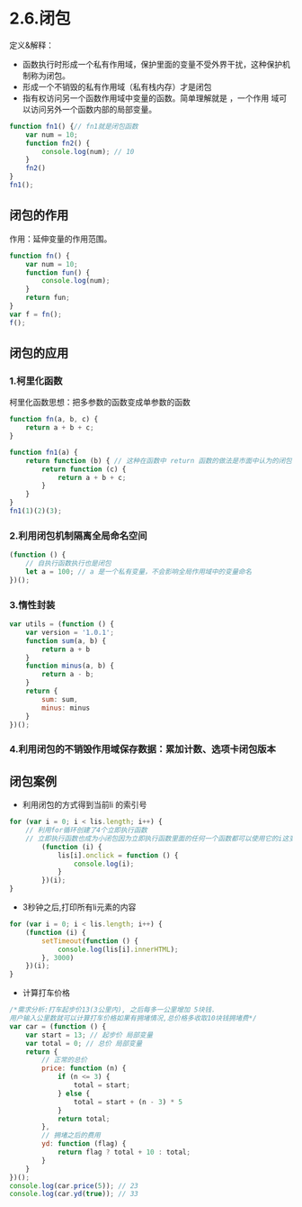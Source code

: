 # 2.6.闭包
定义&解释：
- 函数执行时形成一个私有作用域，保护里面的变量不受外界干扰，这种保护机制称为闭包。
- 形成一个不销毁的私有作用域（私有栈内存）才是闭包
- 指有权访问另一个函数作用域中变量的函数。简单理解就是 ，一个作用
域可以访问另外一个函数内部的局部变量。

```js
function fn1() {// fn1就是闭包函数
    var num = 10;
    function fn2() {
        console.log(num); // 10
    }
    fn2()
}
fn1();
```


## 闭包的作用
作用：延伸变量的作用范围。
```js
function fn() {
    var num = 10;
    function fun() {
        console.log(num);
    }
    return fun;
}
var f = fn();
f();
```

## 闭包的应用
### 1.柯里化函数

柯里化函数思想：把多参数的函数变成单参数的函数

```js
function fn(a, b, c) {
	return a + b + c;
}

function fn1(a) {
	return function (b) { // 这种在函数中 return 函数的做法是市面中认为的闭包
		return function (c) {
			return a + b + c;
		}
	}
}
fn1(1)(2)(3);
```

### 2.利用闭包机制隔离全局命名空间
```js
(function () {
	// 自执行函数执行也是闭包
	let a = 100; // a 是一个私有变量，不会影响全局作用域中的变量命名
})();
```

### 3.惰性封装
```js
var utils = (function () {
	var version = '1.0.1';
	function sum(a, b) {
		return a + b
	}
	function minus(a, b) {
		return a - b;
	}
	return {
		sum: sum,
		minus: minus
	}
})();
```


### 4.利用闭包的不销毁作用域保存数据：累加计数、选项卡闭包版本

## 闭包案例
- 利用闭包的方式得到当前li 的索引号
```js
for (var i = 0; i < lis.length; i++) {
    // 利用for循环创建了4个立即执行函数
    // 立即执行函数也成为小闭包因为立即执行函数里面的任何一个函数都可以使用它的i这变量
        (function (i) {
            lis[i].onclick = function () {
                console.log(i);
            }
        })(i);
}
```

- 3秒钟之后,打印所有li元素的内容
```js
for (var i = 0; i < lis.length; i++) {
    (function (i) {
        setTimeout(function () {
            console.log(lis[i].innerHTML);
        }, 3000)
    })(i);
}
```

- 计算打车价格
```js
/*需求分析:打车起步价13(3公里内), 之后每多一公里增加 5块钱. 
用户输入公里数就可以计算打车价格如果有拥堵情况,总价格多收取10块钱拥堵费*/
var car = (function () {
    var start = 13; // 起步价 局部变量
    var total = 0; // 总价 局部变量
    return {
        // 正常的总价
        price: function (n) {
            if (n <= 3) {
                total = start;
            } else {
                total = start + (n - 3) * 5
            }
            return total;
        },
        // 拥堵之后的费用
        yd: function (flag) {
            return flag ? total + 10 : total;
        }
    }
})();
console.log(car.price(5)); // 23
console.log(car.yd(true)); // 33
```


